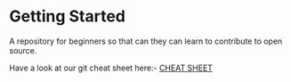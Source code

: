 # Getting Started
A repository for beginners so that can they can learn to contribute to open source. 

Have a look at our git cheat sheet here:- [CHEAT SHEET](gitCheatSheet.md)
